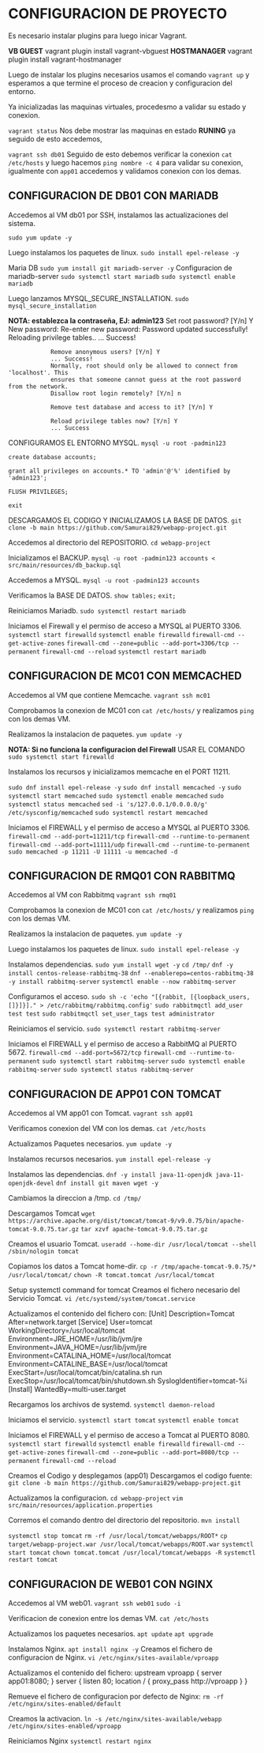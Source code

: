 # CONFIGURACION DE PROYECTO
Es necesario instalar plugins para luego inicar Vagrant.

**VB GUEST**
        vagrant plugin install vagrant-vbguest
**HOSTMANAGER**
        vagrant plugin install vagrant-hostmanager

Luego de instalar los plugins necesarios usamos el comando `vagrant up` y esperamos a que termine el proceso de creacion y configuracion del entorno.

Ya inicializadas las maquinas virtuales, procedesmo a validar su estado y conexion.

`vagrant status`
Nos debe mostrar las maquinas en estado **RUNING** ya seguido de esto accedemos,

`vagrant ssh db01`
Seguido de esto debemos verificar la conexion `cat /etc/hosts` y luego hacemos `ping nombre -c 4` para validar su conexion, igualmente con `app01` accedemos y validamos conexion con los demas.

## CONFIGURACION DE DB01 CON MARIADB
Accedemos al VM db01 por SSH, instalamos las actualizaciones del sistema.

`sudo yum update -y`

Luego instalamos los paquetes de linux.
`sudo install epel-release -y`

Maria DB
`sudo yum install git mariadb-server -y`
Configuracion de mariadb-server
`sudo systemctl start mariadb`
`sudo systemctl enable mariadb`

Luego lanzamos MYSQL_SECURE_INSTALLATION.
`sudo mysql_secure_installation`

**NOTA: establezca la contraseña, EJ: admin123**
                Set root password? [Y/n] Y
                New password:
                Re-enter new password:
                Password updated successfully!
                Reloading privilege tables..
                ... Success!
 
                Remove anonymous users? [Y/n] Y
                ... Success!
                Normally, root should only be allowed to connect from 'localhost'. This
                ensures that someone cannot guess at the root password from the network.
                Disallow root login remotely? [Y/n] n
                
                Remove test database and access to it? [Y/n] Y

                Reload privilege tables now? [Y/n] Y
                ... Success

CONFIGURAMOS EL ENTORNO MYSQL.
 `mysql -u root -padmin123`

 `create database accounts;`
 
 `grant all privileges on accounts.* TO 'admin'@'%' identified by 'admin123';`
 
 `FLUSH PRIVILEGES;`

 `exit`

DESCARGAMOS EL CODIGO Y INICIALIZAMOS LA BASE DE DATOS.
`git clone -b main https://github.com/Samurai829/webapp-project.git`

Accedemos al directorio del REPOSITORIO.
`cd webapp-project`

Inicializamos el BACKUP.
`mysql -u root -padmin123 accounts < src/main/resources/db_backup.sql`

Accedemos a MYSQL.
`mysql -u root -padmin123 accounts`

Verificamos la BASE DE DATOS.
`show tables;`
`exit;`

Reiniciamos Mariadb.
`sudo systemctl restart mariadb`

Iniciamos el Firewall y el permiso de acceso a MYSQL al PUERTO 3306.
`systemctl start firewalld`
`systemctl enable firewalld`
`firewall-cmd --get-active-zones`
`firewall-cmd --zone=public --add-port=3306/tcp --permanent`
`firewall-cmd --reload`
`systemctl restart mariadb`

## CONFIGURACION DE MC01 CON MEMCACHED
Accedemos al VM que contiene Memcache.
`vagrant ssh mc01`

Comprobamos la conexion de MC01 con `cat /etc/hosts/` y realizamos `ping` con los demas VM.

Realizamos la instalacion de paquetes.
`yum update -y`

**NOTA: Si no funciona la configuracion del Firewall**
USAR EL COMANDO
`sudo systemctl start firewalld`

Instalamos los recursos y inicializamos memcache en el PORT 11211.

`sudo dnf install epel-release -y`
`sudo dnf install memcached -y`
`sudo systemctl start memcached`
`sudo systemctl enable memcached`
`sudo systemctl status memcached`
`sed -i 's/127.0.0.1/0.0.0.0/g' /etc/sysconfig/memcached`
`sudo systemctl restart memcached`

Iniciamos el FIREWALL y el permiso de acceso a MYSQL al PUERTO 3306.
`firewall-cmd --add-port=11211/tcp`
`firewall-cmd --runtime-to-permanent`
`firewall-cmd --add-port=11111/udp`
`firewall-cmd --runtime-to-permanent`
`sudo memcached -p 11211 -U 11111 -u memcached -d`

## CONFIGURACION DE RMQ01 CON RABBITMQ
Accedemos al VM con Rabbitmq
`vagrant ssh rmq01`

Comprobamos la conexion de MC01 con `cat /etc/hosts/` y realizamos `ping` con los demas VM.

Realizamos la instalacion de paquetes.
`yum update -y`

Luego instalamos los paquetes de linux.
`sudo install epel-release -y`

Instalamos dependencias.
`sudo yum install wget -y`
`cd /tmp/`
`dnf -y install centos-release-rabbitmq-38`
`dnf --enablerepo=centos-rabbitmq-38 -y install rabbitmq-server`
`systemctl enable --now rabbitmq-server`

Configuramos el acceso.
`sudo sh -c 'echo "[{rabbit, [{loopback_users, []}]}]." > /etc/rabbitmq/rabbitmq.config'`
`sudo rabbitmqctl add_user test test`
`sudo rabbitmqctl set_user_tags test administrator`

Reiniciamos el servicio.
`sudo systemctl restart rabbitmq-server`

Iniciamos el FIREWALL y el permiso de acceso a RabbitMQ al PUERTO 5672.
`firewall-cmd --add-port=5672/tcp`
`firewall-cmd --runtime-to-permanent`
`sudo systemctl start rabbitmq-server`
`sudo systemctl enable rabbitmq-server`
`sudo systemctl status rabbitmq-server`

## CONFIGURACION DE APP01 CON TOMCAT
Accedemos al VM app01 con Tomcat.
`vagrant ssh app01`

Verificamos conexion del VM con los demas.
`cat /etc/hosts`

Actualizamos Paquetes necesarios.
`yum update -y`

Instalamos recursos necesarios.
`yum install epel-release -y`

Instalamos las dependencias.
`dnf -y install java-11-openjdk java-11-openjdk-devel`
`dnf install git maven wget -y`

Cambiamos la direccion a /tmp.
`cd /tmp/`

Descargamos Tomcat
`wget https://archive.apache.org/dist/tomcat/tomcat-9/v9.0.75/bin/apache-tomcat-9.0.75.tar.gz`
`tar xzvf apache-tomcat-9.0.75.tar.gz`

Creamos el usuario Tomcat.
`useradd --home-dir /usr/local/tomcat --shell /sbin/nologin tomcat`

Copiamos los datos a Tomcat home-dir.
`cp -r /tmp/apache-tomcat-9.0.75/* /usr/local/tomcat/`
`chown -R tomcat.tomcat /usr/local/tomcat`

Setup systemctl command for tomcat
Creamos el fichero necesario del Servicio Tomcat.
`vi /etc/systemd/system/tomcat.service`

Actualizamos el contenido del fichero con:
                [Unit]
                Description=Tomcat
                After=network.target
                [Service]
                User=tomcat
                WorkingDirectory=/usr/local/tomcat
                Environment=JRE_HOME=/usr/lib/jvm/jre
                Environment=JAVA_HOME=/usr/lib/jvm/jre
                Environment=CATALINA_HOME=/usr/local/tomcat
                Environment=CATALINE_BASE=/usr/local/tomcat
                ExecStart=/usr/local/tomcat/bin/catalina.sh run
                ExecStop=/usr/local/tomcat/bin/shutdown.sh
                SyslogIdentifier=tomcat-%i
                [Install]
                WantedBy=multi-user.target

Recargamos los archivos de systemd.
`systemctl daemon-reload`

Iniciamos el servicio.
`systemctl start tomcat`
`systemctl enable tomcat`

Iniciamos el FIREWALL y el permiso de acceso a Tomcat al PUERTO 8080.
`systemctl start firewalld`
`systemctl enable firewalld`
`firewall-cmd --get-active-zones`
`firewall-cmd --zone=public --add-port=8080/tcp --permanent`
`firewall-cmd --reload`

Creamos el Codigo y desplegamos (app01)
Descargamos el codigo fuente:
`git clone -b main https://github.com/Samurai829/webapp-project.git`

Actualizamos la configuracion.
`cd webapp-project`
`vim src/main/resources/application.properties`

Corremos el comando dentro del directorio del repositorio.
`mvn install`

`systemctl stop tomcat`
`rm -rf /usr/local/tomcat/webapps/ROOT*`
`cp target/webapp-project.war /usr/local/tomcat/webapps/ROOT.war`
`systemctl start tomcat`
`chown tomcat.tomcat /usr/local/tomcat/webapps -R`
`systemctl restart tomcat`


## CONFIGURACION DE WEB01 CON NGINX
Accedemos al VM web01.
`vagrant ssh web01`
`sudo -i`

Verificacion de conexion entre los demas VM.
`cat /etc/hosts`

Actualizamos los paquetes necesarios.
`apt update`
`apt upgrade`

Instalamos Nginx.
`apt install nginx -y`
Creamos el fichero de configuracion de Nginx.
`vi /etc/nginx/sites-available/vproapp`

Actualizamos el contenido del fichero:
                upstream vproapp {
                server app01:8080;
                }
                server {
                listen 80;
                location / {
                proxy_pass http://vproapp
                }
                }

Remueve el fichero de configuracion por defecto de Nginx:
`rm -rf /etc/nginx/sites-enabled/default`

Creamos la activacion.
`ln -s /etc/nginx/sites-available/webapp /etc/nginx/sites-enabled/vproapp`

Reiniciamos Nginx
`systemctl restart nginx`